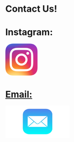 <!DOCTYPE html>
<html>
    
<head>
    
<body>
    <head>
        <h1> Contact Us!</h1>
    </head>
<main>
    <h1>Instagram:</h1>
<div class="container">
  <a href="https://www.instagram.com/umarylandigem/">
  <img class="image" src="insta.png" width ="100" height="100">
  <div class="overlay">

<h1>Email:</h1>
<div class="container">
  <a href="mailto:umarylandigem@gmail.com"> 
  <img class="image" src="email.png" width ="200" height="100">
  <div class="overlay">
</main>

</body>

</html>
    


